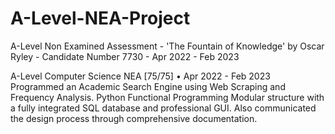 # A-Level-NEA-Project
A-Level Non Examined Assessment - 'The Fountain of Knowledge' by Oscar Ryley - Candidate Number 7730 - Apr 2022 - Feb 2023

A-Level Computer Science NEA [75/75] • Apr 2022 - Feb 2023
Programmed an Academic Search Engine using Web Scraping and Frequency Analysis. Python Functional Programming Modular structure with a fully integrated SQL database and professional GUI. Also communicated the design process through comprehensive documentation.

